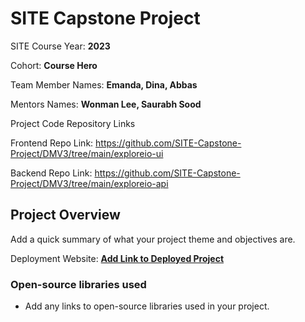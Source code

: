 # SITE Capstone Project

SITE Course Year: **2023**

Cohort: **Course Hero**

Team Member Names: **Emanda, Dina, Abbas**

Mentors Names: **Wonman Lee, Saurabh Sood**

Project Code Repository Links

Frontend Repo Link: https://github.com/SITE-Capstone-Project/DMV3/tree/main/exploreio-ui

Backend Repo Link: https://github.com/SITE-Capstone-Project/DMV3/tree/main/exploreio-api

## Project Overview

Add a quick summary of what your project theme and objectives are. 

Deployment Website: **[Add Link to Deployed Project](https://exploreio-ui.onrender.com/)**

### Open-source libraries used

- Add any links to open-source libraries used in your project.
